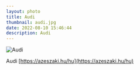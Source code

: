 ```yaml
---
layout: photo
title: Audi
thumbnail: audi.jpg
date: 2022-08-10 15:46:44
description: Audi
---
```


<img alt="Audi" src="{{ site.photourl }}audi.jpg">

Audi [https://azeszaki.hu/hu](https://azeszaki.hu/hu)